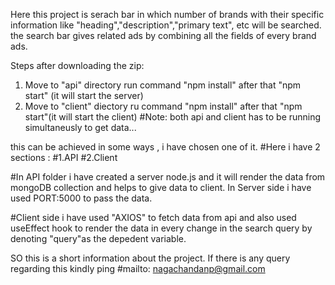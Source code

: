 Here this project is serach bar in which number of brands with their specific information like "heading","description","primary text", etc will be searched.
the search bar gives related ads by combining all the fields of every brand ads.

Steps after downloading the zip:
1. Move to "api" directory run command "npm install" after that "npm start" (it will start the server)
2. Move to "client" diectory ru command "npm install" after that "npm start"(it will start the client)
#Note: both api and client has to be running simultaneusly to get data...


this can be achieved in some ways , i have chosen one of it.
#Here i have 2 sections : 
#1.API
#2.Client

#In API folder i have created a server node.js and it will render the data from mongoDB collection and helps to give data to client.
In Server side i have used PORT:5000 to pass the data.

#Client side i have used "AXIOS" to fetch data from api and also used useEffect hook to render the data in every change in the search query by denoting "query"as the depedent variable.

SO this is a short information about the project.
If there is any query regarding this kindly ping 
#mailto: nagachandanp@gmail.com
